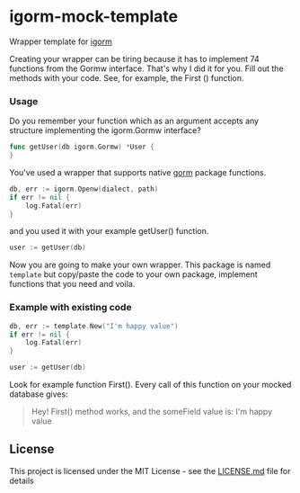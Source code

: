 # igorm-mock-template

Wrapper template for [igorm](https://github.com/kacperjurak/igorm)

Creating your wrapper can be tiring because it has to implement 74 functions from the Gormw interface. That's why I did it for you. Fill out the methods with your code. See, for example, the First () function. 

### Usage

Do you remember your function which as an argument accepts any structure implementing the igorm.Gormw interface?

```go
func getUser(db igorm.Gormw) *User {
}
```
You've used a wrapper that supports native [gorm](https://github.com/jinzhu/gorm) package functions.

```go
db, err := igorm.Openw(dialect, path)
if err != nil {
    log.Fatal(err)
}
```

and you used it with your example getUser() function.

```go
user := getUser(db)
```

Now you are going to make your own wrapper. This package is named `template` but copy/paste the code to your own package, implement functions that you need and voila.

### Example with existing code

```go
db, err := template.New("I'm happy value")
if err != nil {
    log.Fatal(err)
}

user := getUser(db)
```

Look for example function First(). Every call of this function on your mocked database gives:

> Hey! First() method works, and the someField value is: I'm happy value

## License

This project is licensed under the MIT License - see the [LICENSE.md](LICENSE.md) file for details
